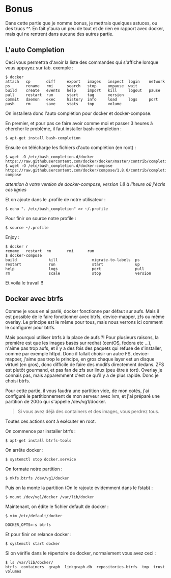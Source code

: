 # Bonus
Dans cette partie que je nomme bonus, je mettrais quelques astuces, ou des trucs ^^. En fait y'aura un peu de tout et de rien en rapport avec docker, mais qui ne rentrent dans aucune des autres partie.

## L'auto Completion
Ceci vous permettra d'avoir la liste des commandes qui s'affiche lorsque vous appuyez sur tab.
exemple :
```shell
$ docker
attach   cp       diff     export   images   inspect  login    network  ps       rename   rmi      search   stop     unpause  wait
build    create   events   help     import   kill     logout   pause    pull     restart  run      start    tag      version
commit   daemon   exec     history  info     load     logs     port     push     rm       save     stats    top      volume
```

On installera donc l'auto complétion pour docker et docker-compose.

En premier, et pour pas ce faire avoir comme moi et passer 3 heures à chercher le problème, il faut installer bash-completion :
```shell
$ apt-get install bash-completion
```

Ensuite on télécharge les fichiers d'auto complétion (en root) :
```shell
$ wget -O /etc/bash_completion.d/docker https://raw.githubusercontent.com/docker/docker/master/contrib/completion/bash/docker
$ wget -O /etc/bash_completion.d/docker-compose https://raw.githubusercontent.com/docker/compose/1.8.0/contrib/completion/bash/docker-compose
```
*attention à votre version de docker-compose, version 1.8 à l'heure où j'écris ces lignes*

Et on ajoute dans le .profile de notre utilisateur :
```shell
$ echo ". /etc/bash_completion" >> ~/.profile
```
Pour finir on source notre profile :
```shell
$ source ~/.profile
```

Enjoy :
```shell
$ docker r
rename   restart  rm       rmi      run
$ docker-compose
build              kill               migrate-to-labels  ps                 restart            run                start              up
help               logs               port               pull               rm                 scale              stop               version
```

Et voilà le travail !!

## Docker avec btrfs
Comme je vous en ai parlé, docker fonctionne par défaut sur aufs. Mais il est possible de le faire fonctionner avec btrfs, device-mapper, zfs ou même overlay. Le principe est le même pour tous, mais nous verrons ici comment le configurer pour btrfs.

Mais pourquoi utiliser btrfs à la place de aufs ?!
Pour plusieurs raisons, la première est que les images basés sur redhat (centOS, fedora etc ...), n'aime pas trop aufs, et il y a des fois des paquets qui refuse de s'installer, comme par exemple httpd.
Donc il fallait choisir un autre FS, device-mapper, j'aime pas trop le principe, en gros chaque layer est un disque virtuel (en gros), donc difficile de faire des modifs directement dedans.
ZFS est plutôt gourmand, et pas fan de zfs sur linux (peu être à tort).
Overlay je connais pas, mais apparemment c'est ce qu'il y a de plus rapide.
Donc je choisi btrfs.

Pour cette partie, il vous faudra une partition vide, de mon cotés, j'ai configuré le partitionnement de mon serveur avec lvm, et j'ai préparé une partition de 20Go qui s'appelle /dev/vg1/docker.

> Si vous avez déjà des containers et des images, vous perdrez tous.

Toutes ces actions sont à exécuter en root.

On commence par installer btrfs :
```shell
$ apt-get install btrfs-tools
```

On arrête docker :
```shell
$ systemctl stop docker.service
```

On formate notre partition :
```shell
$ mkfs.btrfs /dev/vg1/docker
```

Puis on la monte la partition (On le rajoute évidemment dans le fstab) :
```shell
$ mount /dev/vg1/docker /var/lib/docker
```

Maintenant, on édite le fichier default de docker :
```shell
$ vim /etc/default/docker

DOCKER_OPTS=-s btrfs
```

Et pour finir on relance docker :
```shell
$ systemctl start docker
```

Si on vérifie dans le répertoire de docker, normalement vous avez ceci :
```shell
$ ls /var/lib/docker/
btrfs  containers  graph  linkgraph.db  repositories-btrfs  tmp  trust  volumes
```